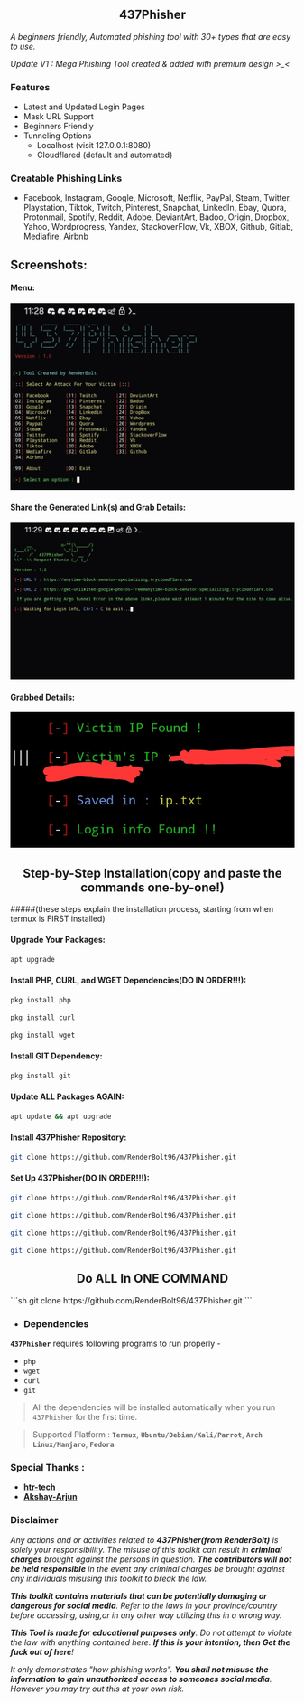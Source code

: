 <h2 align="center">437Phisher</h2>

  <p><i>A beginners friendly, Automated phishing tool with 30+ types that are easy to use.</i></p>
  <p><i> Update V1 : Mega Phishing Tool created & added with premium design >_< </i></p>
  <p align="center">

### Features
- Latest and Updated Login Pages
- Mask URL Support 
- Beginners Friendly
- Tunneling Options
  - Localhost (visit 127.0.0.1:8080)
  - Cloudflared (default and automated)

### Creatable Phishing Links
- Facebook, Instagram, Google, Microsoft, Netflix, PayPal, Steam, Twitter, Playstation, Tiktok, Twitch, Pinterest, Snapchat, LinkedIn, Ebay, Quora, Protonmail, Spotify, Reddit, Adobe, DeviantArt, Badoo, Origin, Dropbox, Yahoo, Wordprogress, Yandex, StackoverFlow, Vk, XBOX, Github, Gitlab, Mediafire, Airbnb
<h2 align="center"></h2>

## Screenshots:

#### Menu:
![image](Screenshots/Screenshot_20240511_112851_Termux.jpg)

#### Share the Generated Link(s) and Grab Details:
![image](Screenshots/Screenshot_20240511_112922_Termux.jpg)

#### Grabbed Details:
![image](https://github.com/RenderBolt96/437Phisher/blob/63eb7c5f5265a78012d23fec21cf7497c2d314ca/Screenshot_20240510_221057_Termux.jpg)

<h2 align="center">Step-by-Step Installation(copy and paste the commands one-by-one!)</h2>
#####(these steps explain the installation process, starting from when termux is FIRST installed)

#### Upgrade Your Packages:
```sh
apt upgrade
```
#### Install PHP, CURL, and WGET Dependencies(DO IN ORDER!!!):
```sh
pkg install php
```
```sh
pkg install curl
```
```sh
pkg install wget
```
#### Install GIT Dependency:
```sh
pkg install git
```
#### Update ALL Packages AGAIN:
```sh
apt update && apt upgrade
```
#### Install 437Phisher Repository:
```sh
git clone https://github.com/RenderBolt96/437Phisher.git
```
#### Set Up 437Phisher(DO IN ORDER!!!):
```sh
git clone https://github.com/RenderBolt96/437Phisher.git
```
```sh
git clone https://github.com/RenderBolt96/437Phisher.git
```
```sh
git clone https://github.com/RenderBolt96/437Phisher.git
```
```sh
git clone https://github.com/RenderBolt96/437Phisher.git
```
<h2 align="center">Do ALL In ONE COMMAND</h2>
```sh
git clone https://github.com/RenderBolt96/437Phisher.git
```

- ### Dependencies
**`437Phisher`** requires following programs to run properly - 
- `php`
- `wget`
- `curl`
- `git`

> All the dependencies will be installed automatically when you run `437Phisher` for the first time.

> Supported Platform : **`Termux`**, **`Ubuntu/Debian/Kali/Parrot`**, **`Arch Linux/Manjaro`**, **`Fedora`**
### Special Thanks :

- [**htr-tech**](https://github.com/htr-tech)
- [**Akshay-Arjun**](https://github.com/Akshay-Arjun)

### Disclaimer

<i>Any actions and or activities related to <b>437Phisher(from RenderBolt)</b> is solely your responsibility. The misuse of this toolkit can result in <b>criminal charges</b> brought against the persons in question. <b>The contributors will not be held responsible</b> in the event any criminal charges be brought against any individuals misusing this toolkit to break the law.

<b>This toolkit contains materials that can be potentially damaging or dangerous for social media</b>. Refer to the laws in your province/country before accessing, using,or in any other way utilizing this in a wrong way.

<b>This Tool is made for educational purposes only</b>. Do not attempt to violate the law with anything contained here. <b>If this is your intention, then Get the fuck out of here</b>!

It only demonstrates "how phishing works". <b>You shall not misuse the information to gain unauthorized access to someones social media</b>. However you may try out this at your own risk.</i>

##


